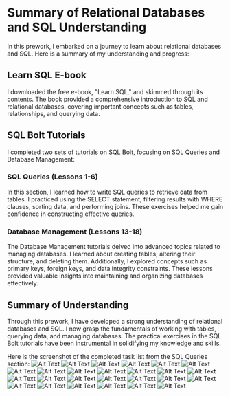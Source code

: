 # Summary of Relational Databases and SQL Understanding

In this prework, I embarked on a journey to learn about relational databases and SQL. Here is a summary of my understanding and progress:

## Learn SQL E-book

I downloaded the free e-book, "Learn SQL," and skimmed through its contents. The book provided a comprehensive introduction to SQL and relational databases, covering important concepts such as tables, relationships, and querying data.

## SQL Bolt Tutorials

I completed two sets of tutorials on SQL Bolt, focusing on SQL Queries and Database Management:

### SQL Queries (Lessons 1-6)

In this section, I learned how to write SQL queries to retrieve data from tables. I practiced using the SELECT statement, filtering results with WHERE clauses, sorting data, and performing joins. These exercises helped me gain confidence in constructing effective queries.

### Database Management (Lessons 13-18)

The Database Management tutorials delved into advanced topics related to managing databases. I learned about creating tables, altering their structure, and deleting them. Additionally, I explored concepts such as primary keys, foreign keys, and data integrity constraints. These lessons provided valuable insights into maintaining and organizing databases effectively.

## Summary of Understanding

Through this prework, I have developed a strong understanding of relational databases and SQL. I now grasp the fundamentals of working with tables, querying data, and managing databases. The practical exercises in the SQL Bolt tutorials have been instrumental in solidifying my knowledge and skills.

Here is the screenshot of the completed task list from the SQL Queries section:
![Alt Text](sql/Screenshot_1.png)
![Alt Text](sql/Screenshot_2.png)
![Alt Text](sql/Screenshot_3.png)
![Alt Text](sql/Screenshot_4.png)
![Alt Text](sql/Screenshot_5.png)
![Alt Text](sql/Screenshot_6.png)
![Alt Text](sql/Screenshot_7.png)
![Alt Text](sql/Screenshot_8.png)
![Alt Text](sql/Screenshot_9.png)
![Alt Text](sql/Screenshot_10.png)
![Alt Text](sql/Screenshot_11.png)
![Alt Text](sql/Screenshot_12.png)
![Alt Text](sql/Screenshot_13.png)
![Alt Text](sql/Screenshot_14.png)
![Alt Text](sql/Screenshot_15.png)
![Alt Text](sql/Screenshot_16.png)
![Alt Text](sql/Screenshot_17.png)
![Alt Text](sql/Screenshot_18.png)
![Alt Text](sql/Screenshot_19.png)
![Alt Text](sql/Screenshot_20.png)
![Alt Text](sql/Screenshot_21.png)
![Alt Text](sql/Screenshot_22.png)
![Alt Text](sql/Screenshot_23.png)
![Alt Text](sql/Screenshot_24.png)
![Alt Text](sql/Screenshot_25.png)
![Alt Text](sql/Screenshot_26.png)
